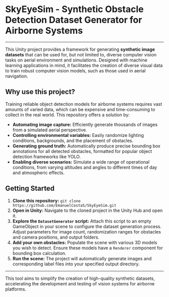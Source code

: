 # SkyEyeSim - Synthetic Obstacle Detection Dataset Generator for Airborne Systems

---

This Unity project provides a framework for generating **synthetic image datasets** that can be used for, but not limited to, diverse computer vision tasks on aerial environment and simulations. Designed with machine learning applications in mind, it facilitates the creation of diverse visual data to train robust computer vision models, such as those used in aerial navigation.

## Why use this project?

Training reliable object detection models for airborne systems requires vast amounts of varied data, which can be expensive and time-consuming to collect in the real world. This repository offers a solution by:

* **Automating image capture:** Efficiently generate thousands of images from a simulated aerial perspective.
* **Controlling environmental variables:** Easily randomize lighting conditions, backgrounds, and the placement of obstacles.
* **Generating ground truth:** Automatically produce precise bounding box annotations for all detected obstacles, formatted for popular object detection frameworks like YOLO.
* **Enabling diverse scenarios:** Simulate a wide range of operational conditions, from varying altitudes and angles to different times of day and atmospheric effects.

## Getting Started

1.  **Clone this repository:** `git clone https://github.com/EmanuelCostaS/SkyEyeSim.git`
2.  **Open in Unity:** Navigate to the cloned project in the Unity Hub and open it.
3.  **Explore the `DatasetGenerator` script:** Attach this script to an empty GameObject in your scene to configure the dataset generation process. Adjust parameters for image count, randomization ranges for obstacles and camera positions, and output folders.
4.  **Add your own obstacles:** Populate the scene with various 3D models you wish to detect. Ensure these models have a `Renderer` component for bounding box calculation.
5.  **Run the scene:** The project will automatically generate images and corresponding label files into your specified output directory.

---

This tool aims to simplify the creation of high-quality synthetic datasets, accelerating the development and testing of vision systems for airborne platforms.
